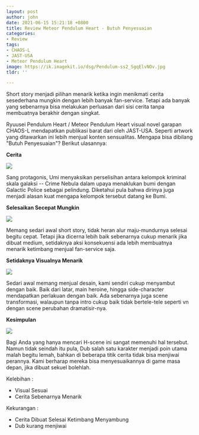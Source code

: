 ```yaml
---
layout: post
author: john
date: 2021-06-15 15:21:18 +0800
title: Review Meteor Pendulum Heart - Butuh Penyesuaian
categories:
- Review
tags:
- CHAOS-L
- JAST-USA
- Meteor Pendulum Heart
image: https://ik.imagekit.io/dsg/Pendulum-ss2_SgqElvNOv.jpg
tldr: ''

---
```

Short story menjadi pilihan menarik ketika ingin menikmati cerita sesederhana mungkin dengan lebih banyak fan-service. Tetapi ada banyak yang sebenarnya bisa melakukan perluasan dari sisi cerita tanpa membuatnya berakhir dengan singkat.

Ryuusei Pendulum Heart / Meteor Pendulum Heart visual novel garapan CHAOS-L mendapatkan publikasi barat dari oleh JAST-USA. Seperti artwork yang ditawarkan ini lebih menjual konten sensualitas. Mengapa bisa dibilang "Butuh Penyesuaian"? Berikut ulasannya:

**Cerita**

![](https://ik.imagekit.io/dsg/Pendulum-ss6_Cv7erYRVFH0.jpg)

Sang protagonis, Umi menyaksikan perselisihan antara kelompok kriminal skala galaksi -- Crime Nebula dalam upaya menaklukan bumi dengan Galactic Police sebagai pelindung. Diketahui pula bahwa dirinya juga menjadi alasan kuat mengapa kelompok tersebut datang ke Bumi.

**Selesaikan Secepat Mungkin**

![](https://ik.imagekit.io/dsg/Pendulum__HcjggHfN.jpg)

Memang sedari awal short story, tidak heran alur maju-mundurnya selesai begitu cepat. Tetapi jika dicerna lebih baik sebenarnya cukup menarik jika dibuat medium, setidaknya aksi konsekuensi ada lebih membuatnya menarik ketimbang menjual fan-service saja.

**Setidaknya Visualnya Menarik**

![](https://ik.imagekit.io/dsg/Pendulum-ss5_aUif0bF5A.jpg)

Sedari awal memang menjual desain, kami sendiri cukup menyambut dengan baik. Baik dari latar, main heroine, hingga side-character mendapatkan perlakuan dengan baik. Ada sebenarnya juga scene transformasi, walaupun tanpa intro cukup baik tidak bertele-tele seperti vn dengan scene perubahan dramatisir-nya.

**Kesimpulan**

![](https://ik.imagekit.io/dsg/Pendulum-ss3_ATRRM8z6AstD.jpg)

Bagi Anda yang hanya mencari H-scene ini sangat memenuhi hal tersebut. Namun tidak seindah itu pula, Dub salah satu karakter menjadi poin utama malah begitu lemah, bahkan di beberapa titik cerita tidak bisa menjiwai perannya. Kami berharap mereka bisa menyesuaikannya di game masa depan, jika dibuat sekuel bolehlah.

Kelebihan :

* Visual Sesuai
* Cerita Sebenarnya Menarik

Kekurangan :

* Cerita Dibuat Selesai Ketimbang Menyambung
* Dub kurang menjiwai